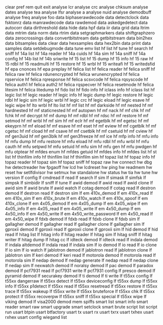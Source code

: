 clear
pref
rem
quit
exit
analyse lcr
analyse crc
analyse chksum
analyse dates
analyse tea
analyse lfsr
analyse a
analyse nuid
analyse demodbuff
analyse freq
analyse foo
data biphaserawdecode
data detectclock
data fsktonrz
data manrawdecode
data rawdemod
data askedgedetect
data autocorr
data dirthreshold
data hide
data hpf
data iir
data grid
data ltrim
data mtrim
data norm
data rtrim
data setgraphmarkers
data shiftgraphzero
data zerocrossings
data convertbitstream
data getbitstream
data bin2hex
data bitsamples
data clear
data hexsamples
data hex2bin
data print
data samples
data setdebugmode
data tune
emv list
hf list
hf tune
hf search
hf sniff
hf 14a list
hf 14a reader
hf 14a cuids
hf 14a sim
hf 14a sniff
hf 14a config
hf 14b list
hf 14b sriwrite
hf 15 list
hf 15 dump
hf 15 info
hf 15 raw
hf 15 rdbl
hf 15 readmulti
hf 15 restore
hf 15 wrbl
hf 15 writeafi
hf 15 writedsfid
hf epa cnonces
hf epa preplay
hf felica list
hf felica reader
hf felica sniff
hf felica raw
hf felica rdunencrypted
hf felica wrunencrypted
hf felica rqservice
hf felica rqresponse
hf felica scsvcode
hf felica rqsyscode
hf felica auth1
hf felica auth2
hf felica rqspecver
hf felica resetmode
hf felica litesim
hf felica litedump
hf fido list
hf fido info
hf iclass info
hf iclass list
hf legic list
hf legic reader
hf legic info
hf legic dump
hf legic restore
hf legic rdbl
hf legic sim
hf legic wrbl
hf legic crc
hf legic eload
hf legic esave
hf legic wipe
hf lto wrbl
hf lto list
hf mf list
hf mf darkside
hf mf nested
hf mf hardnested
hf mf staticnested
hf mf autopwn
hf mf nack
hf mf chk
hf mf fchk
hf mf decrypt
hf mf dump
hf mf rdbl
hf mf rdsc
hf mf restore
hf mf setmod
hf mf wrbl
hf mf sim
hf mf eclr
hf mf egetblk
hf mf egetsc
hf mf ekeyprn
hf mf eload
hf mf esave
hf mf eset
hf mf eview
hf mf cgetblk
hf mf cgetsc
hf mf cload
hf mf csave
hf mf csetblk
hf mf csetuid
hf mf cview
hf mf gen3uid
hf mf gen3blk
hf mf gen3freeze
hf mf ice
hf mfp info
hf mfu info
hf mfu dump
hf mfu restore
hf mfu eload
hf mfu rdbl
hf mfu wrbl
hf mfu cauth
hf mfu setpwd
hf mfu setuid
hf mfu sim
hf mfu gen
hf mfu pwdgen
hf mfu otptear
hf mfdes enum
hf mfdes getuid
hf mfdes info
hf mfdes list
hf st list
hf thinfilm info
hf thinfilm list
hf thinfilm sim
hf topaz list
hf topaz info
hf topaz reader
hf topaz sim
hf topaz sniff
hf topaz raw
hw connect
hw dbg
hw detectreader
hw fpgaoff
hw lcd
hw lcdreset
hw ping
hw readmem
hw reset
hw setlfdivisor
hw setmux
hw standalone
hw status
hw tia
hw tune
hw version
lf config
lf cmdread
lf read
lf search
lf sim
lf simask
lf simfsk
lf simpsk
lf simbidir
lf sniff
lf tune
lf awid demod
lf awid read
lf awid clone
lf awid sim
lf awid brute
lf awid watch
lf cotag demod
lf cotag read
lf destron demod
lf destron read
lf destron sim
lf em 410x_demod
lf em 410x_read
lf em 410x_sim
lf em 410x_brute
lf em 410x_watch
lf em 410x_spoof
lf em 410x_clone
lf em 4x05_demod
lf em 4x05_dump
lf em 4x05_wipe
lf em 4x05_info
lf em 4x05_read
lf em 4x05_write
lf em 4x50_dump
lf em 4x50_info
lf em 4x50_write
lf em 4x50_write_password
lf em 4x50_read
lf em 4x50_wipe
lf fdxb demod
lf fdxb read
lf fdxb clone
lf fdxb sim
lf gallagher demod
lf gallagher read
lf gallagher clone
lf gallagher sim
lf gproxii demod
lf gproxii read
lf gproxii clone
lf gproxii sim
lf hid demod
lf hid read
lf hitag list
lf hitag info
lf hitag reader
lf hitag sim
lf hitag sniff
lf hitag writer
lf hitag dump
lf hitag cc
lf idteck demod
lf idteck read
lf indala demod
lf indala altdemod
lf indala read
lf indala sim
lf io demod
lf io read
lf io clone
lf io sim
lf io watch
lf jablotron demod
lf jablotron read
lf jablotron clone
lf jablotron sim
lf keri demod
lf keri read
lf motorola demod
lf motorola read
lf motorola sim
lf nedap demod
lf nedap generate
lf nedap read
lf nedap clone
lf nedap sim
lf nexwatch demod
lf noralsy demod
lf pac demod
lf paradox demod
lf pcf7931 read
lf pcf7931 write
lf pcf7931 config
lf presco demod
lf pyramid demod
lf securakey demod
lf ti demod
lf ti write
lf t55xx config
lf t55xx dangerraw
lf t55xx detect
lf t55xx deviceconfig
lf t55xx dump
lf t55xx info
lf t55xx p1detect
lf t55xx read
lf t55xx resetread
lf t55xx restore
lf t55xx trace
lf t55xx wakeup
lf t55xx write
lf t55xx bruteforce
lf t55xx chk
lf t55xx protect
lf t55xx recoverpw
lf t55xx sniff
lf t55xx special
lf t55xx wipe
lf viking demod
lf visa2000 demod
mem spiffs
smart list
smart info
smart reader
smart raw
smart upgrade
smart setclock
smart brute
script list
script run
usart btpin
usart btfactory
usart tx
usart rx
usart txrx
usart txhex
usart rxhex
usart config
wiegand list
